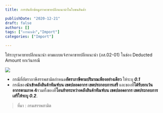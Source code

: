 ```yaml
---
title: การบันทึกข้อมูลราคาขายปลีกแนะนำในใบขนสินค้า

publishDate: "2020-12-21"
draft: false
authors: []
tags: ["การนำเข้า","Import"]
categories: ["Import"]

---
```


ให้ระบุราคาขายปลีกแนะนำ ตามแบบแจ้งราคาขายปลีกแนะนำ (ภส.02-01) ในช่อง Deducted Amount ยกเว้นกรณี

![](https://ecs-support.github.io/KM/customs/talk/import/static/img/deducted-amount.jpg)

- กรณีที่อัตราภาษีสรรพสามิตกำหนด**อัตราภาษีตามปริมาณเพียงอย่างเดียว** ให้ระบุ **_0.1_**
- กรณีของ**นำเข้าคลังสินค้าทัณฑ์บน เขตปลอดอากร เขตประกอบการเสรี** และของที่**ได้รับยกเว้นอากรตามภาค 4**รวมทั้งของที่**โอนย้ายระหว่างคลังสินค้าทัณฑ์บน เขตปลอดอากร เขตประกอบการเสรีให้ระบุ** **_0.2_**.  


> ที่มา : กรมสรรพสามิต  

